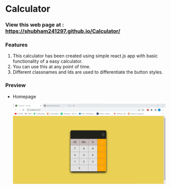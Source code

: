 # Calculator

### View this web page at : https://shubham241297.github.io/Calculator/

### Features

1. This calculator has been created using simple react.js app with basic functionality of a easy calculator.
2. You can use this at any point of time.
3. Different classnames and Ids are used to differentiate the button styles.

### Preview 
* Homepage

  ![homepage](/img/homepage.png)
